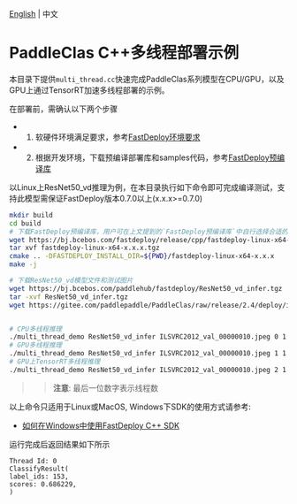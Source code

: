 [English](README.md) | 中文

# PaddleClas C++多线程部署示例

本目录下提供`multi_thread.cc`快速完成PaddleClas系列模型在CPU/GPU，以及GPU上通过TensorRT加速多线程部署的示例。

在部署前，需确认以下两个步骤

- 1. 软硬件环境满足要求，参考[FastDeploy环境要求](../../../../docs/cn/build_and_install/download_prebuilt_libraries.md)  
- 2. 根据开发环境，下载预编译部署库和samples代码，参考[FastDeploy预编译库](../../../../docs/cn/build_and_install/download_prebuilt_libraries.md)

以Linux上ResNet50_vd推理为例，在本目录执行如下命令即可完成编译测试，支持此模型需保证FastDeploy版本0.7.0以上(x.x.x>=0.7.0)

```bash
mkdir build
cd build
# 下载FastDeploy预编译库，用户可在上文提到的`FastDeploy预编译库`中自行选择合适的版本使用
wget https://bj.bcebos.com/fastdeploy/release/cpp/fastdeploy-linux-x64-x.x.x.tgz
tar xvf fastdeploy-linux-x64-x.x.x.tgz
cmake .. -DFASTDEPLOY_INSTALL_DIR=${PWD}/fastdeploy-linux-x64-x.x.x
make -j

# 下载ResNet50_vd模型文件和测试图片
wget https://bj.bcebos.com/paddlehub/fastdeploy/ResNet50_vd_infer.tgz
tar -xvf ResNet50_vd_infer.tgz
wget https://gitee.com/paddlepaddle/PaddleClas/raw/release/2.4/deploy/images/ImageNet/ILSVRC2012_val_00000010.jpeg


# CPU多线程推理
./multi_thread_demo ResNet50_vd_infer ILSVRC2012_val_00000010.jpeg 0 1
# GPU多线程推理
./multi_thread_demo ResNet50_vd_infer ILSVRC2012_val_00000010.jpeg 1 1
# GPU上TensorRT多线程推理
./multi_thread_demo ResNet50_vd_infer ILSVRC2012_val_00000010.jpeg 2 1
```
>> **注意**: 最后一位数字表示线程数

以上命令只适用于Linux或MacOS, Windows下SDK的使用方式请参考:  
- [如何在Windows中使用FastDeploy C++ SDK](../../../docs/cn/faq/use_sdk_on_windows.md)

运行完成后返回结果如下所示
```
Thread Id: 0
ClassifyResult(
label_ids: 153,
scores: 0.686229,
)
```
